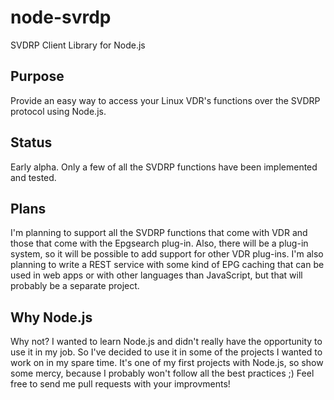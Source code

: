 node-svrdp
==========

SVDRP Client Library for Node.js

## Purpose

Provide an easy way to access your Linux VDR's functions over the SVDRP
protocol using Node.js.

## Status

Early alpha. Only a few of all the SVDRP functions have been implemented
and tested.

## Plans
I'm planning to support all the SVDRP functions that come with VDR and those
that come with the Epgsearch plug-in. Also, there will be a plug-in system,
so it will be possible to add support for other VDR plug-ins. I'm also 
planning to write a REST service with some kind of EPG caching that can
be used in web apps or with other languages than JavaScript, but that will
probably be a separate project.

## Why Node.js

Why not? I wanted to learn Node.js and didn't really have the opportunity
to use it in my job. So I've decided to use it in some of the projects
I wanted to work on in my spare time. It's one of my first projects
with Node.js, so show some mercy, because I probably won't follow all the 
best practices ;) Feel free to send me pull requests with your improvments!


